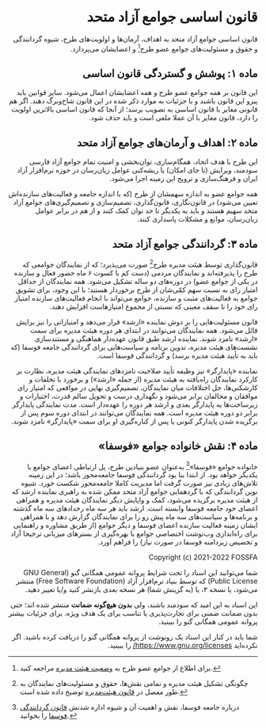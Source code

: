 <div dir="rtl" align="right">

# قانون اساسی جوامع آزاد متحد
قانون اساسی جوامع آزاد متحد به اهداف، آرمان‌ها و اولویت‌های طرح، شیوه
گردانندگی و حقوق و مسئولیت‌های جوامع عضو طرح[^1] و اعضایشان می‌پردازد.

## ماده ۱: پوشش و گستردگی قانون اساسی
این قانون بر همه جوامع عضو طرح و همه اعضایشان اعمال می‌شود. سایر قوانین باید
پیرو این قانون باشند و با جزئیات به موارد ذکر شده در این قانون شاخ‌وبرگ دهند.
اگر هم قانونی مغایر با قانون اساسی به تصویب برسد؛ از آنجا که قانون اساسی
بالاترین اولویت را دارد، قانون مغایر با آن عملا ملغی است و باید حذف شود.

## ماده ۲: اهداف و آرمان‌های جوامع آزاد متحد
این طرح با هدف اتحاد، همگام‌سازی، توان‌بخشی و امنیت تمام جوامع آزاد فارسی
سودمند، ویرایش (تا جای امکان) یا ریشه‌کنی عوامل زیان‌رسان در حوزه نرم‌افزار
آزاد ایران و فرهنگ‌سازی و ترویج این زمینه اجرا می‌شود.

همه جوامع عضو به اندازه سهمشان از طرح (که با اندازه جامعه و فعالیت‌های
سازنده‌اش تعیین می‌شود) در قانون‌نگاری، قانون‌گذاری، تصمیم‌سازی و
تصمیم‌گیری‌های جوامع آزاد متحد سهیم هستند و باید به یکدیگر تا حد توان کمک کنند
و از هم در برابر عوامل زیان‌رسان، موانع و مشکلات پاسداری کنند.


## ماده ۳: گردانندگی جوامع آزاد متحد
قانون‌گذاری توسط هیئت مدیره طرح[^2] صورت می‌پذیرد؛ که از نمایندگان جوامعی که
طرح را پذیرفته‌اند و نمایندگان مردمی (دست کم با کسوت ۶ ماه حضور فعال و سازنده
در یکی از جوامع عضو) در دوره‌های دو ساله تشکیل می‌شود. همه نمایندگان از حداقل
امتیاز رای به نسبت سهم کمّی‌شان از طرح برخوردار هستند؛ با این وجود، برای تشویق
جوامع به فعالیت‌های مثبت و سازنده، جوامع می‌تواند با انجام فعالیت‌های سازنده
امتیاز رای خود را تا سقف معینی که نسبتی از مجموع امتیازهاست افزایش دهند.

قانون مسئولیت‌هایی را بر دوش نماینده «ارشد» قرار می‌دهد و امتیازاتی را نیز
برایش قائل می‌شود. همه نمایندگان می‌توانند در ابتدای هر دوره هیئت مدیره برای
سمت «ارشد» نامزد شوند. نماینده ارشد طبق قانون عهده‌دار هماهنگی و مستندسازی
نشست‌های هیئت مدیره، تدوین برنامه و سیاست‌هایی برای گردانندگی جامعه فوسفا (که
باید به تأیید هیئت مدیره برسد) و گردانندگی فوسفا است.

نماینده «پایدارگر» نیز وظیفه تأیید صلاحیت نامزدهای نمایندگی هیئت مدیره، نظارت
بر کارکرد نمایندگان راه‌یافته به هیئت مدیره (از جمله «ارشد») و برخورد با تخلفات
و کارشکنی‌ها، حل اختلافات میان نمایندگان، تصمیم‌گیری نهایی در مواقعی که امتیاز
رای موافقان و مخالفان برابر می‌شود و نگهداری درست و تحویل سالم قدرت، اختیارات
و زیرساخت‌ها به پایدارگر بعدی و ارشد هر دوره را عهده‌دار است. مدت نمایندگی
پایدارگر برابر دو دوره هیئت مدیره است. همه نمایندگان می‌توانند در ابتدای دوره
سوم پس از برگزیده شدن پایدارگر کنونی یا پس از کناره‌گیری او برای سمت
«پایدارگر» نامزد شوند.

## ماده ۴: نقش خانواده جوامع **«فوسفا»**
خانواده جوامع «فوسفا»[^3] به‌عنوان عضو بنیادین طرح، پل ارتباطی اعضای جوامع با
یکدیگر خواهد بود. از ابتدا بنا بود گردانندگی فوسفا جامعه‌محور باشد؛ در این
زمینه تلاش‌های زیادی نیز صورت گرفت اما مدیریت کاملا جامعه‌محور شکست خورد. شیوه
نوین گردانندگی که با گردهمایی جوامع آزاد متحد ممکن شده به راهبری نماینده ارشد
که از هیئت مدیره برگزیده می‌شود، کمک و واپایش دیگر نمایندگان هیئت مدیره و
همراهی اعضای خود جامعه فوسفا وابسته است. ارشد باید هر سه ماه رخدادهای سه ماه
گذشته و برنامه‌ها و سیاست‌های سه ماه پیش رو را برای نمایندگان گزارش دهد و با
همراهی ایشان زمینه فعالیت سازنده اعضای فوسفا و دیگر جوامع (از طریق مشاوره و
راهنمایی برای راه‌اندازی وب‌نوشت اختصاصی جوامع با بهره‌گیری از بسترهای میزبانی
ترجیحا آزاد و تخصیص زیردامنه فوسفا در صورت نیاز) را فراهم آورد.

[^1]: برای اطلاع از جوامع عضو طرح به [وضعیت هیئت مدیره](../وضعیت/وضعیت_هیئت‌مدیره.md)
مراجعه کنید.
[^2]: چگونگی تشکیل هیئت مدیره و تمامی نقش‌ها، حقوق و مسئولیت‌های نمایندگان به
طور مفصل در [قانون هیئت‌مدیره](قانون_هیئت‌مدیره.md) توضیح داده شده است.
[^3]: درباره جامعه فوسفا، نقش و اهمیت آن و شیوه اداره شدنش [قانون گردانندگی
فوسفا](قانون_گردانندگی_فوسفا.md) را بخوانید.

Copyright (c) 2021-2022 FOSSFA

شما می‌توانید این اسناد را تحت شرایط پروانه عمومی همگانی
گنو (GNU General Public License) که توسط بنیاد نرم‌افزار
آزاد (Free Software Foundation) منتشر می‌شود، یا نسخه ۳، یا (به گزینش شما) هر
نسخه بعدی بازنشر کنید و/یا تغییر دهید.

این اسناد به این امید که سودمند باشند، ولی **بدون هیچ‌گونه ضمانت** منتشر
شده اند؛ حتی بدون ضمانت ضمنی برای تجارت‌پذیری یا تناسب برای یک هدف ویژه.
برای جزئیات بیشتر پروانه عمومی همگانی گنو را ببینید.

شما باید در کنار این اسناد یک رونوشت از پروانه همگانی گنو را دریافت کرده
باشید. اگر نکرده‌اید https://www.gnu.org/licenses/ را ببینید.
</div>
